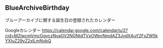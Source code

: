 ## BlueArchiveBirthday
ブルーアーカイブに関する誕生日の登録されたカレンダー

Googleカレンダー
https://calendar.google.com/calendar/u/2?cid=M2lwcmVmcGgyczNvaGV2NGNtdTVxOWprNmdAZ3JvdXAuY2FsZW5kYXIuZ29vZ2xlLmNvbQ